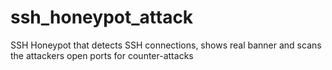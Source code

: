 # ssh_honeypot_attack
SSH Honeypot that detects SSH connections, shows real banner and scans the attackers open ports for counter-attacks
